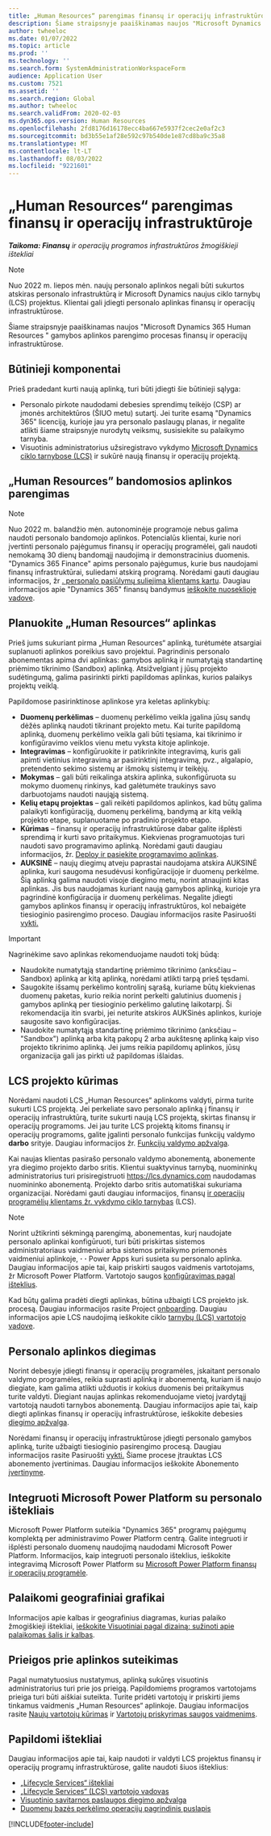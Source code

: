 ```yaml
---
title: „Human Resources“ parengimas finansų ir operacijų infrastruktūroje
description: Šiame straipsnyje paaiškinamas naujos "Microsoft Dynamics 365 Human Resources " gamybos aplinkos parengimo procesas finansų ir operacijų infrastruktūrose.
author: twheeloc
ms.date: 01/07/2022
ms.topic: article
ms.prod: ''
ms.technology: ''
ms.search.form: SystemAdministrationWorkspaceForm
audience: Application User
ms.custom: 7521
ms.assetid: ''
ms.search.region: Global
ms.author: twheeloc
ms.search.validFrom: 2020-02-03
ms.dyn365.ops.version: Human Resources
ms.openlocfilehash: 2fd8176d16178ecc4ba667e5937f2cec2e0af2c3
ms.sourcegitcommit: bd3b55e1af28e592c97b540de1e87cd8ba9c35a8
ms.translationtype: MT
ms.contentlocale: lt-LT
ms.lasthandoff: 08/03/2022
ms.locfileid: "9221601"
---
```

# <a name="provision-human-resources-in-the-finance-and-operations-infrastructure"></a>„Human Resources“ parengimas finansų ir operacijų infrastruktūroje

_**Taikoma: Finansų** ir operacijų programos infrastruktūros žmogiškieji ištekliai_ 

> [!NOTE]
> Nuo 2022 m. liepos mėn. naujų personalo aplinkos negali būti sukurtos atskiras personalo infrastruktūrą ir Microsoft Dynamics naujus ciklo tarnybų (LCS) projektus. Klientai gali įdiegti personalo aplinkas finansų ir operacijų infrastruktūrose.

Šiame straipsnyje paaiškinamas naujos "Microsoft Dynamics 365 Human Resources " gamybos aplinkos parengimo procesas finansų ir operacijų infrastruktūrose.

## <a name="prerequisites"></a>Būtinieji komponentai

Prieš pradedant kurti naują aplinką, turi būti įdiegti šie būtinieji sąlyga:

- Personalo pirkote naudodami debesies sprendimų teikėjo (CSP) ar įmonės architektūros (ŠIUO metu) sutartį. Jei turite esamą "Dynamics 365" licenciją, kurioje jau yra personalo paslaugų planas, ir negalite atlikti šiame straipsnyje nurodytų veiksmų, susisiekite su palaikymo tarnyba.
- Visuotinis administratorius užsiregistravo vykdymo [Microsoft Dynamics ciklo tarnybose (LCS)](https://lcs.dynamics.com) ir sukūrė naują finansų ir operacijų projektą.

## <a name="provision-a-human-resources-trial-environment"></a>„Human Resources” bandomosios aplinkos parengimas

> [!NOTE]
> Nuo 2022 m. balandžio mėn. autonominėje programoje nebus galima naudoti personalo bandomojo aplinkos. Potencialūs klientai, kurie nori įvertinti personalo pajėgumus finansų ir operacijų programėlei, gali naudoti nemokamą 30 dienų bandomąjį naudojimą ir demonstracinius duomenis. "Dynamics 365 Finance" apims personalo pajėgumus, kurie bus naudojami finansų infrastruktūrai, suliedami atskirą programą. Norėdami gauti daugiau informacijos, žr [. personalo pasiūlymų suliejimą klientams kartu](https://cloudblogs.microsoft.com/dynamics365/it/2021/09/15/merging-of-hr-offerings-brings-capabilities-together-for-customers). Daugiau informacijos apie "Dynamics 365" finansų bandymus [ieškokite nuoseklioje vadove](../fin-ops-core/fin-ops/get-started/before-you-buy.md).

## <a name="plan-human-resources-environments"></a>Planuokite „Human Resources“ aplinkas

Prieš jums sukuriant pirma „Human Resources“ aplinką, turėtumėte atsargiai suplanuoti aplinkos poreikius savo projektui. Pagrindinis personalo abonementas apima dvi aplinkas: gamybos aplinką ir numatytąją standartinę priėmimo tikrinimo (Sandbox) aplinką. Atsižvelgiant į jūsų projekto sudėtingumą, galima pasirinkti pirkti papildomas aplinkas, kurios palaikys projektų veiklą.

Papildomose pasirinktinose aplinkose yra keletas aplinkybių:

- **Duomenų perkėlimas** – duomenų perkėlimo veikla įgalina jūsų sandų dėžės aplinką naudoti tikrinant projekto metu. Kai turite papildomą aplinką, duomenų perkėlimo veikla gali būti tęsiama, kai tikrinimo ir konfigūravimo veiklos vienu metu vyksta kitoje aplinkoje.
- **Integravimas** – konfigūruokite ir patikrinkite integravimą, kuris gali apimti vietinius integravimą ar pasirinktinį integravimą, pvz., algalapio, pretendento sekimo sistemų ar išmokų sistemų ir teikėjų.
- **Mokymas** – gali būti reikalinga atskira aplinka, sukonfigūruota su mokymo duomenų rinkinys, kad galėtumėte traukinys savo darbuotojams naudoti naująją sistemą. 
- **Kelių etapų projektas** – gali reikėti papildomos aplinkos, kad būtų galima palaikyti konfigūraciją, duomenų perkėlimą, bandymą ar kitą veiklą projekto etape, suplanuotame po pradinio projekto etapo.
- **Kūrimas** – finansų ir operacijų infrastruktūrose dabar galite išplėsti sprendimą ir kurti savo pritaikymus. Kiekvienas programuotojas turi naudoti savo programavimo aplinką. Norėdami gauti daugiau informacijos, žr. [Deploy ir pasiekite programavimo aplinkas](../fin-ops-core/dev-itpro/dev-tools/access-instances.md).
- **AUKSINĖ** – naujų diegimų atveju paprastai naudojama atskira AUKSINĖ aplinka, kuri saugoma nesudėvusi konfigūracijoje ir duomenų perkėlme. Šią aplinką galima naudoti visoje diegimo metu, norint atnaujinti kitas aplinkas. Jis bus naudojamas kuriant naują gamybos aplinką, kurioje yra pagrindinė konfigūracija ir duomenų perkėlimas. Negalite įdiegti gamybos aplinkos finansų ir operacijų infrastruktūros, kol nebaigėte tiesioginio pasirengimo proceso. Daugiau informacijos rasite Pasiruošti [vykti.](../fin-ops-core/fin-ops/imp-lifecycle/prepare-go-live.md)

<!--NOTE: Need to come back and verify Tier-1 can be used and if a customer cannot purchase tier 3-5 need specific documentation about this.-->

> [!IMPORTANT]
> Nagrinėkime savo aplinkas rekomenduojame naudoti tokį būdą:
>
> - Naudokite numatytąją standartinę priėmimo tikrinimo (anksčiau – Sandbox) aplinką ar kitą aplinką, norėdami atlikti tarpą prieš tęsdami.
> - Saugokite išsamų perkėlimo kontrolinį sąrašą, kuriame būtų kiekvienas duomenų paketas, kurio reikia norint perkelti galutinius duomenis į gamybos aplinką per tiesioginio perkėlimo galutinę laikotarpį. Ši rekomendacija itin svarbi, jei neturite atskiros AUKSinės aplinkos, kurioje saugosite savo konfigūracijas.
> - Naudokite numatytąją standartinę priėmimo tikrinimo (anksčiau – "Sandbox") aplinką arba kitą pakopų 2 arba aukštesnę aplinką kaip viso projekto tikrinimo aplinką. Jei jums reikia papildomų aplinkos, jūsų organizacija gali jas pirkti už papildomas išlaidas.

## <a name="create-an-lcs-project"></a>LCS projekto kūrimas

Norėdami naudoti LCS „Human Resources“ aplinkoms valdyti, pirma turite sukurti LCS projektą. Jei perkeliate savo personalo aplinką į finansų ir operacijų infrastruktūrą, turite sukurti naują LCS projektą, skirtas finansų ir operacijų programoms. Jei jau turite LCS projektą kitoms finansų ir operacijų programoms, galite įgalinti personalo funkcijas funkcijų valdymo **darbo** srityje. Daugiau informacijos žr. [Funkcijų valdymo apžvalga](../fin-ops-core/fin-ops/get-started/feature-management/feature-management-overview.md).

Kai naujas klientas pasirašo personalo valdymo abonementą, abonemente yra diegimo projekto darbo sritis. Klientui suaktyvinus tarnybą, nuomininkų administratorius turi prisiregistruoti <https://lcs.dynamics.com> naudodamas nuomininko abonementą. Projekto darbo sritis automatiškai sukuriama organizacijai. Norėdami gauti daugiau informacijos, finansų [ir operacijų programėlių klientams žr. vykdymo ciklo tarnybas](../fin-ops-core/dev-itpro/lifecycle-services/lcs-works-lcs.md) (LCS).

> [!NOTE]
> Norint užtikrinti sėkmingą parengimą, abonementas, kurį naudojate personalo aplinkai konfigūruoti, turi būti priskirtas sistemos administratoriaus vaidmeniui arba sistemos pritaikymo priemonės vaidmeniui aplinkoje, **·** **·** Power Apps kuri susieta su personalo aplinka. Daugiau informacijos apie tai, kaip priskirti saugos vaidmenis vartotojams, žr Microsoft Power Platform. Vartotojo saugos [konfigūravimas pagal išteklius](/power-platform/admin/database-security).

Kad būtų galima pradėti diegti aplinkas, būtina užbaigti LCS projekto įsk. procesą. Daugiau informacijos rasite Project [onboarding](../fin-ops-core/dev-itpro/lifecycle-services/project-onboarding.md). Daugiau informacijos apie LCS naudojimą ieškokite ciklo [tarnybų (LCS) vartotojo vadove](../fin-ops-core/dev-itpro/lifecycle-services/lcs-user-guide.md).

## <a name="deploy-human-resources-environments"></a>Personalo aplinkos diegimas

Norint debesyje įdiegti finansų ir operacijų programėles, įskaitant personalo valdymo programėles, reikia suprasti aplinką ir abonementą, kuriam iš naujo diegiate, kam galima atlikti užduotis ir kokius duomenis bei pritaikymus turite valdyti. Diegiant naujas aplinkas rekomenduojame vietoj įvardytąjį vartotoją naudoti tarnybos abonementą. Daugiau informacijos apie tai, kaip diegti aplinkas finansų ir operacijų infrastruktūrose, ieškokite debesies [diegimo apžvalga](/fin-ops-core/dev-itpro/deployment/cloud-deployment-overview).

Norėdami finansų ir operacijų infrastruktūrose įdiegti personalo gamybos aplinką, turite užbaigti tiesioginio pasirengimo procesą. Daugiau informacijos rasite Pasiruošti [vykti.](../fin-ops-core/fin-ops/imp-lifecycle/prepare-go-live.md) Šiame procese įtrauktas LCS abonemento įvertinimas. Daugiau informacijos ieškokite Abonemento [įvertinyme](../fin-ops-core/dev-itpro/lifecycle-services/subscription-estimator.md).

## <a name="integrate-microsoft-power-platform-with-human-resources"></a>Integruoti Microsoft Power Platform su personalo ištekliais

Microsoft Power Platform suteikia "Dynamics 365" programų pajėgumų komplektą per administravimo Power Platform centrą. Galite integruoti ir išplėsti personalo duomenų naudojimą naudodami Microsoft Power Platform. Informacijos, kaip integruoti personalo išteklius, ieškokite integravimą Microsoft Power Platform su [Microsoft Power Platform finansų ir operacijų programėle](../fin-ops-core/dev-itpro/power-platform/overview.md).

## <a name="supported-geographies"></a>Palaikomi geografiniai grafikai

Informacijos apie kalbas ir geografinius diagramas, kurias palaiko žmogiškieji ištekliai, [ieškokite Visuotiniai pagal dizainą: sužinoti apie palaikomas šalis ir kalbas](https://dynamics.microsoft.com/availability-reports/).

## <a name="grant-access-to-the-environment"></a>Prieigos prie aplinkos suteikimas

Pagal numatytuosius nustatymus, aplinką sukūręs visuotinis administratorius turi prie jos prieigą. Papildomiems programos vartotojams prieiga turi būti aiškiai suteikta. Turite pridėti vartotojų ir priskirti jiems tinkamus vaidmenis „Human Resources“ aplinkoje. Daugiau informacijos rasite [Naujų vartotojų kūrimas](/dynamics365/unified-operations/dev-itpro/sysadmin/tasks/create-new-users) ir [Vartotojų priskyrimas saugos vaidmenims](/dynamics365/unified-operations/dev-itpro/sysadmin/tasks/assign-users-security-roles).

## <a name="additional-resources"></a>Papildomi ištekliai
Daugiau informacijos apie tai, kaip naudoti ir valdyti LCS projektus finansų ir operacijų programų infrastruktūrose, galite naudoti šiuos išteklius:

- [„Lifecycle Services“ ištekliai](../fin-ops-core/dev-itpro/lifecycle-services/lcs.md)
- [„Lifecycle Services“ (LCS) vartotojo vadovas](../fin-ops-core/dev-itpro/lifecycle-services/lcs-user-guide.md)
- [Visuotinio savitarnos paslaugos diegimo apžvalga](../fin-ops-core/dev-itpro/deployment/infrastructure-stack.md)
- [Duomenų bazės perkėlimo operacijų pagrindinis puslapis](../fin-ops-core/dev-itpro/database/dbmovement-operations.md)

[!INCLUDE[footer-include](../includes/footer-banner.md)]
